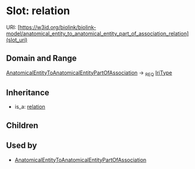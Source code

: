 # Slot: relation




URI: [https://w3id.org/biolink/biolink-model/anatomical_entity_to_anatomical_entity_part_of_association_relation](slot_uri)
## Domain and Range

[AnatomicalEntityToAnatomicalEntityPartOfAssociation](AnatomicalEntityToAnatomicalEntityPartOfAssociation.md) ->  <sub>REQ</sub> [IriType](IriType.md)
## Inheritance

 *  is_a: [relation](relation.md)
## Children

## Used by

 * [AnatomicalEntityToAnatomicalEntityPartOfAssociation](AnatomicalEntityToAnatomicalEntityPartOfAssociation.md)
